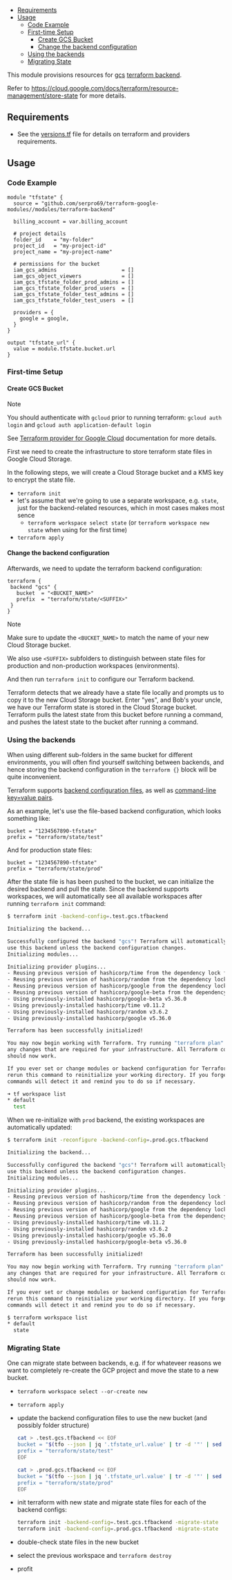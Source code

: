 <!--toc:start-->
- [Requirements](#requirements)
- [Usage](#usage)
  - [Code Example](#code-example)
  - [First-time Setup](#first-time-setup)
    - [Create GCS Bucket](#create-gcs-bucket)
    - [Change the backend configuration](#change-the-backend-configuration)
  - [Using the backends](#using-the-backends)
  - [Migrating State](#migrating-state)
<!--toc:end-->

This module provisions resources for [gcs](https://developer.hashicorp.com/terraform/language/backend/gcs) [terraform backend](https://developer.hashicorp.com/terraform/language/backend).

Refer to <https://cloud.google.com/docs/terraform/resource-management/store-state> for more details.

## Requirements

- See the [versions.tf](versions.tf) file for details on terraform and providers requirements.

## Usage

### Code Example

```hcl
module "tfstate" {
  source = "github.com/serpro69/terraform-google-modules//modules/terraform-backend"

  billing_account = var.billing_account

  # project details
  folder_id    = "my-folder"
  project_id   = "my-project-id"
  project_name = "my-project-name"

  # permissions for the bucket
  iam_gcs_admins                     = []
  iam_gcs_object_viewers             = []
  iam_gcs_tfstate_folder_prod_admins = []
  iam_gcs_tfstate_folder_prod_users  = []
  iam_gcs_tfstate_folder_test_admins = []
  iam_gcs_tfstate_folder_test_users  = []

  providers = {
    google = google,
  }
}

output "tfstate_url" {
  value = module.tfstate.bucket.url
}
```

### First-time Setup

#### Create GCS Bucket

> [!NOTE]
> You should authenticate with `gcloud` prior to running terraform: `gcloud auth login` and `gcloud auth application-default login`
>
> See [Terraform provider for Google Cloud](https://registry.terraform.io/providers/hashicorp/google/latest/docs) documentation for more details.

First we need to create the infrastructure to store terraform state files in Google Cloud Storage.

In the following steps, we will create a Cloud Storage bucket and a KMS key to encrypt the state file.

- `terraform init`
- let's assume that we're going to use a separate workspace, e.g. `state`, just for the backend-related resources, which in most cases makes most sence
  - `terraform workspace select state` (or `terraform workspace new state` when using for the first time)
- `terraform apply`

#### Change the backend configuration

Afterwards, we need to update the terraform backend configuration:

```hcl
terraform {
 backend "gcs" {
   bucket  = "<BUCKET_NAME>"
   prefix  = "terraform/state/<SUFFIX>"
 }
}
```

> [!NOTE]
> Make sure to update the `<BUCKET_NAME>` to match the name of your new Cloud Storage bucket.
>
> We also use `<SUFFIX>` subfolders to distinguish between state files for production and non-production workspaces (environments).

And then run `terraform init` to configure our Terraform backend.

Terraform detects that we already have a state file locally and prompts us to copy it to the new Cloud Storage bucket. Enter "yes", and Bob's your uncle, we have our Terraform state is stored in the Cloud Storage bucket. Terraform pulls the latest state from this bucket before running a command, and pushes the latest state to the bucket after running a command.

### Using the backends

When using different sub-folders in the same bucket for different environments, you will often find yourself switching between backends, and hence storing the backend configuration in the `terraform {}` block will be quite inconvenient.

Terraform supports [backend configuration files](https://developer.hashicorp.com/terraform/language/backend#file), as well as [command-line key=value pairs](https://developer.hashicorp.com/terraform/language/backend#command-line-key-value-pairs).

As an example, let's use the file-based backend configuration, which looks something like:

```
bucket = "1234567890-tfstate"
prefix = "terraform/state/test"
```

And for production state files:

```
bucket = "1234567890-tfstate"
prefix = "terraform/state/prod"
```

After the state file is has been pushed to the bucket, we can initialize the desired backend and pull the state. Since the backend supports workspaces, we will automatically see all available workspaces after running `terraform init` command:

```bash
$ terraform init -backend-config=.test.gcs.tfbackend

Initializing the backend...

Successfully configured the backend "gcs"! Terraform will automatically
use this backend unless the backend configuration changes.
Initializing modules...

Initializing provider plugins...
- Reusing previous version of hashicorp/time from the dependency lock file
- Reusing previous version of hashicorp/random from the dependency lock file
- Reusing previous version of hashicorp/google from the dependency lock file
- Reusing previous version of hashicorp/google-beta from the dependency lock file
- Using previously-installed hashicorp/google-beta v5.36.0
- Using previously-installed hashicorp/time v0.11.2
- Using previously-installed hashicorp/random v3.6.2
- Using previously-installed hashicorp/google v5.36.0

Terraform has been successfully initialized!

You may now begin working with Terraform. Try running "terraform plan" to see
any changes that are required for your infrastructure. All Terraform commands
should now work.

If you ever set or change modules or backend configuration for Terraform,
rerun this command to reinitialize your working directory. If you forget, other
commands will detect it and remind you to do so if necessary.

➜ tf workspace list
* default
  test
```

When we re-initialize with `prod` backend, the existing workspaces are automatically updated:

```bash
$ terraform init -reconfigure -backend-config=.prod.gcs.tfbackend

Initializing the backend...

Successfully configured the backend "gcs"! Terraform will automatically
use this backend unless the backend configuration changes.
Initializing modules...

Initializing provider plugins...
- Reusing previous version of hashicorp/time from the dependency lock file
- Reusing previous version of hashicorp/random from the dependency lock file
- Reusing previous version of hashicorp/google from the dependency lock file
- Reusing previous version of hashicorp/google-beta from the dependency lock file
- Using previously-installed hashicorp/time v0.11.2
- Using previously-installed hashicorp/random v3.6.2
- Using previously-installed hashicorp/google v5.36.0
- Using previously-installed hashicorp/google-beta v5.36.0

Terraform has been successfully initialized!

You may now begin working with Terraform. Try running "terraform plan" to see
any changes that are required for your infrastructure. All Terraform commands
should now work.

If you ever set or change modules or backend configuration for Terraform,
rerun this command to reinitialize your working directory. If you forget, other
commands will detect it and remind you to do so if necessary.

$ terraform workspace list
* default
  state
```

### Migrating State

One can migrate state between backends, e.g. if for whateveer reasons we want to completely re-create the GCP project and move the state to a new bucket.

- `terraform workspace select --or-create new`
- `terraform apply`
- update the backend configuration files to use the new bucket (and possibly folder structure)

  ```bash
  cat > .test.gcs.tfbackend << EOF
  bucket = "$(tfo --json | jq '.tfstate_url.value' | tr -d '"' | sed 's/gs:\/\///')"
  prefix = "terraform/state/test"
  EOF

  cat > .prod.gcs.tfbackend << EOF
  bucket = "$(tfo --json | jq '.tfstate_url.value' | tr -d '"' | sed 's/gs:\/\///')"
  prefix = "terraform/state/prod"
  EOF
  ```

- init terraform with new state and migrate state files for each of the backend configs:

  ```bash
  terraform init -backend-config=.test.gcs.tfbackend -migrate-state
  terraform init -backend-config=.prod.gcs.tfbackend -migrate-state
  ```

- double-check state files in the new bucket
- select the previous workspace and `terraform destroy`
- profit
